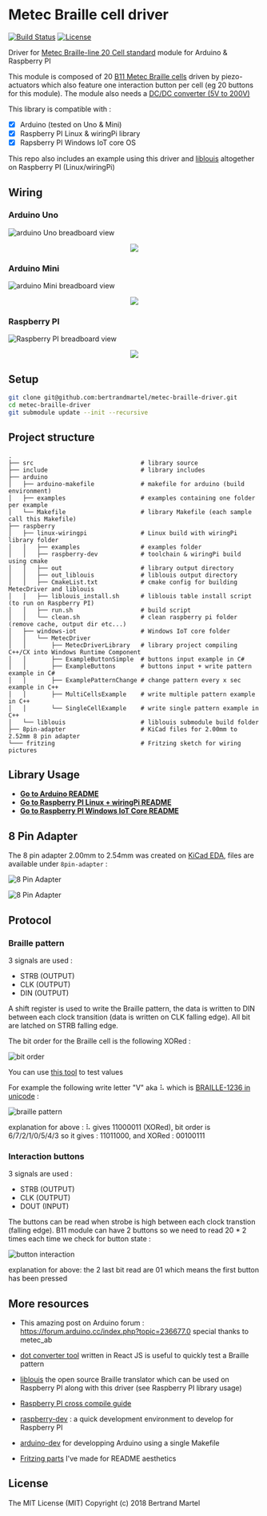 # Metec Braille cell driver

[![Build Status](https://travis-ci.org/bertrandmartel/metec-braille-driver.svg?branch=master)](https://travis-ci.org/bertrandmartel/metec-braille-driver)
[![License](http://img.shields.io/:license-mit-blue.svg)](LICENSE.md)

Driver for [Metec Braille-line 20 Cell standard](http://web.metec-ag.de/downloads/braille-line-20cell.pdf) module for Arduino & Raspberry PI

This module is composed of 20 [B11 Metec Braille cells](http://web.metec-ag.de/downloads/b11b12-elektronik-1.pdf) driven by piezo-actuators which also feature one interaction button per cell (eg 20 buttons for this module). The module also needs a [DC/DC converter (5V to 200V)](http://web.metec-ag.de/downloads/dcdc-converter-5to200v.pdf)

This library is compatible with :

- [x] Arduino (tested on Uno & Mini)
- [x] Raspberry PI Linux & wiringPi library
- [x] Rapsberry PI Windows IoT core OS

This repo also includes an example using this driver and [liblouis](https://github.com/liblouis/liblouis) altogether on Raspberry PI (Linux/wiringPi)

## Wiring

### Arduino Uno

![arduino Uno breadboard view](https://user-images.githubusercontent.com/5183022/47248430-a652b600-d40a-11e8-8ced-310bd6c8ae7f.png)

<p align="center">
	<img src="https://user-images.githubusercontent.com/5183022/47248424-a5ba1f80-d40a-11e8-8e9f-79540d522d15.png"/>
</p>

### Arduino Mini

![arduino Mini breadboard view](https://user-images.githubusercontent.com/5183022/47248429-a652b600-d40a-11e8-9e56-dde1b47eabe3.png)

<p align="center">
	<img src="https://user-images.githubusercontent.com/5183022/47248423-a5ba1f80-d40a-11e8-9e67-aebf52e5a0e1.png"/>
</p>

### Raspberry PI

![Raspberry PI breadboard view](https://user-images.githubusercontent.com/5183022/47248425-a5ba1f80-d40a-11e8-9ae6-27ba3e887656.png)

<p align="center">
	<img src="https://user-images.githubusercontent.com/5183022/47248422-a5218900-d40a-11e8-83f3-a8cceafdcf55.png"/>
</p>

## Setup

```bash
git clone git@github.com:bertrandmartel/metec-braille-driver.git
cd metec-braille-driver
git submodule update --init --recursive
```

## Project structure

    .
    ├── src                              # library source
    ├── include                          # library includes
    ├── arduino      
    │   ├── arduino-makefile             # makefile for arduino (build environment)
    │   ├── examples                     # examples containing one folder per example
    │   └── Makefile                     # library Makefile (each sample call this Makefile)
    ├── raspberry      
    │   ├── linux-wiringpi               # Linux build with wiringPi library folder
    │   │   ├── examples                 # examples folder
    │   │   ├── raspberry-dev            # toolchain & wiringPi build using cmake
    │   │   ├── out                      # library output directory
    │   │   ├── out_liblouis             # liblouis output directory
    │   │   ├── CmakeList.txt            # cmake config for building MetecDriver and liblouis
    │   │   ├── liblouis_install.sh      # liblouis table install script (to run on Raspberry PI)
    │   │   ├── run.sh                   # build script
    │   │   └── clean.sh                 # clean raspberry pi folder (remove cache, output dir etc...)
    │   ├── windows-iot                  # Windows IoT core folder
    │   │   └── MetecDriver 
    │   │       ├── MetecDriverLibrary   # library project compiling C++/CX into Windows Runtime Component
    │   │       ├── ExampleButtonSimple  # buttons input example in C#
    │   │       ├── ExampleButtons       # buttons input + write pattern example in C#
    │   │       ├── ExamplePatternChange # change pattern every x sec example in C++
    │   │       ├── MultiCellsExample    # write multiple pattern example in C++
    │   │       └── SingleCellExample    # write single pattern example in C++
    │   └── liblouis                     # liblouis submodule build folder
    ├── 8pin-adapter                     # KiCad files for 2.00mm to 2.52mm 8 pin adapter
    └─── fritzing                        # Fritzing sketch for wiring pictures

## Library Usage

* **[Go to Arduino README](./arduino)**
* **[Go to Raspberry PI Linux + wiringPi README](./raspberry/linux-wiringpi)**
* **[Go to Raspberry PI Windows IoT Core README](./raspberry/windows-iot)**

## 8 Pin Adapter 

The 8 pin adapter 2.00mm to 2.54mm was created on [KiCad EDA](http://kicad-pcb.org/), files are available under `8pin-adapter` :

![8 Pin Adapter](https://user-images.githubusercontent.com/5183022/47248426-a5ba1f80-d40a-11e8-8a8c-5aa408a3e197.png)

![8 Pin Adapter](https://user-images.githubusercontent.com/5183022/47248427-a5ba1f80-d40a-11e8-8f7b-7ef568995aa7.png)

## Protocol

### Braille pattern

3 signals are used : 

* STRB (OUTPUT)
* CLK (OUTPUT)
* DIN (OUTPUT)

A shift register is used to write the Braille pattern, the data is written to DIN between each clock transition (data is written on CLK falling edge). All bit are latched on STRB falling edge.

The bit order for the Braille cell is the following XORed : 

![bit order](https://user-images.githubusercontent.com/5183022/47248421-a5218900-d40a-11e8-9b38-fee9b4d3111d.png)

You can use [this tool](https://bertrandmartel.github.io/braille-dot-converter/) to test values

For example the following write letter "V" aka ⠧ which is [BRAILLE-1236 in unicode](http://www.unicode.org/charts/PDF/U2800.pdf) : 

![braille pattern](https://user-images.githubusercontent.com/5183022/47248433-a652b600-d40a-11e8-9e03-e979d0b7086b.png)

explanation for above : ⠧ gives 11000011 (XORed), bit order is 6/7/2/1/0/5/4/3 so it gives : 11011000, and XORed : 00100111

### Interaction buttons

3 signals are used : 

 * STRB (OUTPUT)
 * CLK (OUTPUT)
 * DOUT (INPUT)

The buttons can be read when strobe is high between each clock transtion (falling edge). B11 module can have 2 buttons so we need to read 20 * 2 times each time we check for button state :

![button interaction](https://user-images.githubusercontent.com/5183022/47248432-a652b600-d40a-11e8-94ef-a5eadad55eda.png)

explanation for above: the 2 last bit read are 01 which means the first button has been pressed 

## More resources

* This amazing post on Arduino forum : https://forum.arduino.cc/index.php?topic=236677.0 special thanks to metec_ab

* [dot converter tool](https://bertrandmartel.github.io/braille-dot-converter/) written in React JS is useful to quickly test a Braille pattern

* [liblouis](https://github.com/liblouis/liblouis) the open source Braille translator which can be used on Raspberry PI along with this driver (see Raspberry PI library usage)

* [Raspberry PI cross compile guide](https://medium.com/@au42/the-useful-raspberrypi-cross-compile-guide-ea56054de187)

* [raspberry-dev](https://github.com/bertrandmartel/raspberry-dev) : a quick development environment to develop for Raspberry PI

* [arduino-dev](https://github.com/bertrandmartel/arduino-makefile) for developping Arduino using a single Makefile

* [Fritzing parts](https://github.com/bertrandmartel/fritzing-parts) I've made for README aesthetics

## License

The MIT License (MIT) Copyright (c) 2018 Bertrand Martel